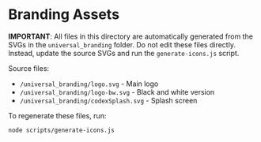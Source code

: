 # Branding Assets

**IMPORTANT**: All files in this directory are automatically generated from the SVGs in the `universal_branding` folder.
Do not edit these files directly. Instead, update the source SVGs and run the `generate-icons.js` script.

Source files:
- `/universal_branding/logo.svg` - Main logo
- `/universal_branding/logo-bw.svg` - Black and white version
- `/universal_branding/codexSplash.svg` - Splash screen

To regenerate these files, run:
```
node scripts/generate-icons.js
```
